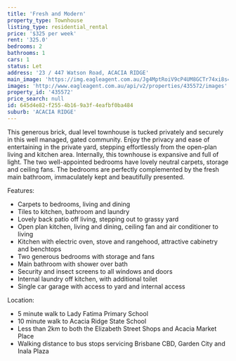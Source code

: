 ```yaml
---
title: 'Fresh and Modern'
property_type: Townhouse
listing_type: residential_rental
price: '$325 per week'
rent: '325.0'
bedrooms: 2
bathrooms: 1
cars: 1
status: Let
address: '23 / 447 Watson Road, ACACIA RIDGE'
main_image: 'https://img.eagleagent.com.au/Jg4MptRoiV9cP4UM8GCTr74xi8s=/1280x854/smart/https://s3-us-west-2.amazonaws.com/eagleagent-orig/images/6825737/425972798-image-M.jpg'
images: 'http://www.eagleagent.com.au/api/v2/properties/435572/images'
property_id: '435572'
price_search: null
id: 645d4e82-f255-4b16-9a3f-4eafbf0ba484
suburb: 'ACACIA RIDGE'
---
```

This generous brick, dual level townhouse is tucked privately and securely in this well managed, gated community. Enjoy the privacy and ease of entertaining in the private yard, stepping effortlessly from the open-plan living and kitchen area. Internally, this townhouse is expansive and full of light. The two well-appointed bedrooms have lovely neutral carpets, storage and ceiling fans. The bedrooms are perfectly complemented by the fresh main bathroom, immaculately kept and beautifully presented.

Features:
*  Carpets to bedrooms, living and dining
*  Tiles to kitchen, bathroom and laundry
*  Lovely back patio off living, stepping out to grassy yard
*  Open plan kitchen, living and dining, ceiling fan and air conditioner to living
*  Kitchen with electric oven, stove and rangehood, attractive cabinetry and benchtops
*  Two generous bedrooms with storage and fans
*  Main bathroom with shower over bath
*  Security and insect screens to all windows and doors
*  Internal laundry off kitchen, with additional toilet
*  Single car garage with access to yard and internal access

Location:
*  5 minute walk to Lady Fatima Primary School
*  10 minute walk to Acacia Ridge State School
*  Less than 2km to both the Elizabeth Street Shops and Acacia Market Place
*  Walking distance to bus stops servicing Brisbane CBD, Garden City and Inala Plaza